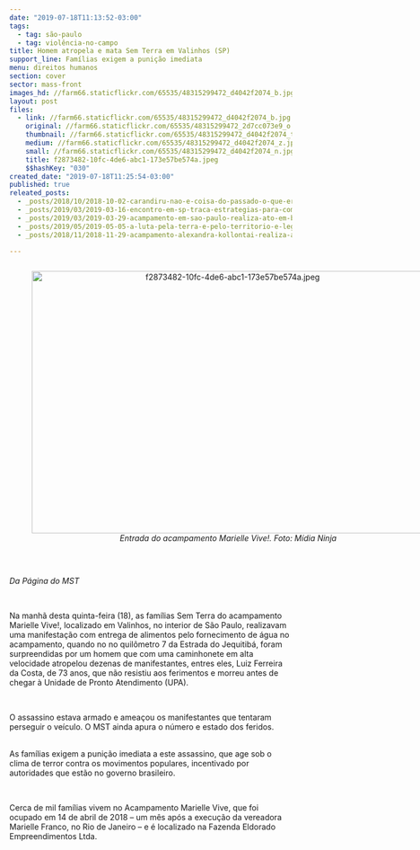 ```yaml
---
date: "2019-07-18T11:13:52-03:00"
tags:
  - tag: são-paulo
  - tag: violência-no-campo
title: Homem atropela e mata Sem Terra em Valinhos (SP)
support_line: Famílias exigem a punição imediata
menu: direitos humanos
section: cover
sector: mass-front
images_hd: //farm66.staticflickr.com/65535/48315299472_d4042f2074_b.jpg
layout: post
files:
  - link: //farm66.staticflickr.com/65535/48315299472_d4042f2074_b.jpg
    original: //farm66.staticflickr.com/65535/48315299472_2d7cc073e9_o.jpg
    thumbnail: //farm66.staticflickr.com/65535/48315299472_d4042f2074_t.jpg
    medium: //farm66.staticflickr.com/65535/48315299472_d4042f2074_z.jpg
    small: //farm66.staticflickr.com/65535/48315299472_d4042f2074_n.jpg
    title: f2873482-10fc-4de6-abc1-173e57be574a.jpeg
    $$hashKey: "030"
created_date: "2019-07-18T11:25:54-03:00"
published: true
releated_posts:
  - _posts/2018/10/2018-10-02-carandiru-nao-e-coisa-do-passado-o-que-era-excecao-na-verdade-e-regra.md
  - _posts/2019/03/2019-03-16-encontro-em-sp-traca-estrategias-para-comites-lula-livre-leia-carta-do-ex-presidente.md
  - _posts/2019/03/2019-03-29-acampamento-em-sao-paulo-realiza-ato-em-busca-de-justica.md
  - _posts/2019/05/2019-05-05-a-luta-pela-terra-e-pelo-territorio-e-legitima-afirma-organizacoes-populares-em-nota-publica.md
  - _posts/2018/11/2018-11-29-acampamento-alexandra-kollontai-realiza-acao-de-reflorestamento.md

---
```

<div style="text-align:center">
<figure class="image" style="display:inline-block"><img alt="f2873482-10fc-4de6-abc1-173e57be574a.jpeg" height="467" src="//farm66.staticflickr.com/65535/48315299472_d4042f2074_b.jpg" width="700" />
<figcaption><em>Entrada do acampamento Marielle Vive!. Foto: M&iacute;dia Ninja</em></figcaption>
</figure>
</div>

<p>&nbsp;</p>

<p><em>Da P&aacute;gina do MST</em></p>

<p>&nbsp;</p>

<p>Na manh&atilde; desta quinta-feira (18), as fam&iacute;lias Sem Terra do acampamento Marielle Vive!, localizado em Valinhos, no interior de S&atilde;o Paulo, realizavam uma manifesta&ccedil;&atilde;o com entrega de alimentos pelo fornecimento de &aacute;gua no acampamento, quando no&nbsp;no quil&ocirc;metro 7 da&nbsp;Estrada do Jequitib&aacute;, foram surpreendidas por um homem que com uma caminhonete em alta velocidade atropelou dezenas de manifestantes, entres eles,&nbsp;Luiz Ferreira da Costa, de 73 anos, que n&atilde;o resistiu aos ferimentos e morreu antes de chegar &agrave; Unidade de Pronto Atendimento (UPA).</p>

<p>&nbsp;</p>

<p>O assassino estava armado e amea&ccedil;ou os manifestantes que&nbsp;tentaram perseguir o ve&iacute;culo. O MST&nbsp;ainda apura o n&uacute;mero e estado dos feridos.&nbsp;</p>

<p><br />
As fam&iacute;lias exigem a puni&ccedil;&atilde;o imediata a este assassino, que age sob o clima de terror contra os movimentos populares, incentivado por autoridades que est&atilde;o no governo brasileiro.</p>

<p>&nbsp;</p>

<p>Cerca de mil fam&iacute;lias vivem no Acampamento Marielle Vive, que foi ocupado&nbsp;em&nbsp;14 de abril de 2018 &ndash; um m&ecirc;s ap&oacute;s a execu&ccedil;&atilde;o da vereadora Marielle Franco, no Rio de Janeiro &ndash;&nbsp;e &eacute; localizado na Fazenda Eldorado Empreendimentos Ltda.&nbsp;</p>

<p>&nbsp;</p>
